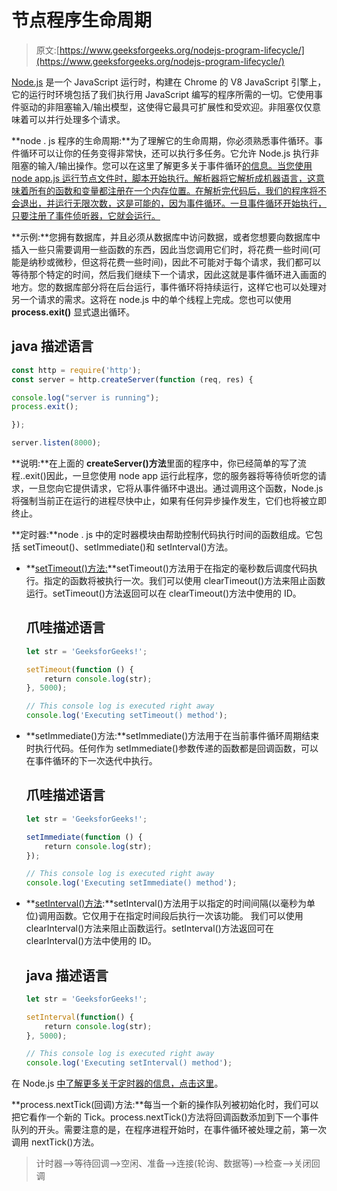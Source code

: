 # 节点程序生命周期

> 原文:[https://www.geeksforgeeks.org/nodejs-program-lifecycle/](https://www.geeksforgeeks.org/nodejs-program-lifecycle/)

[Node.js](https://www.geeksforgeeks.org/introduction-to-nodejs/) 是一个 JavaScript 运行时，构建在 Chrome 的 V8 JavaScript 引擎上，它的运行时环境包括了我们执行用 JavaScript 编写的程序所需的一切。它使用事件驱动的非阻塞输入/输出模型，这使得它最具可扩展性和受欢迎。非阻塞仅仅意味着可以并行处理多个请求。

**node . js 程序的生命周期:**为了理解它的生命周期，你必须熟悉事件循环。事件循环可以让你的任务变得非常快，还可以执行多任务。它允许 Node.js 执行非阻塞的输入/输出操作。您可以在这里了解更多关于事件循环[的信息。当您使用 node app.js 运行节点文件时，脚本开始执行。解析器将它解析成机器语言，这意味着所有的函数和变量都注册在一个内存位置。在解析完代码后，我们的程序将不会退出，并运行无限次数，这是可能的，因为事件循环。一旦事件循环开始执行，只要注册了事件侦听器，它就会运行。](https://www.geeksforgeeks.org/node-js-event-loop/)

**示例:**您拥有数据库，并且必须从数据库中访问数据，或者您想要向数据库中插入一些只需要调用一些函数的东西，因此当您调用它们时，将花费一些时间(可能是纳秒或微秒，但这将花费一些时间)，因此不可能对于每个请求，我们都可以等待那个特定的时间，然后我们继续下一个请求，因此这就是事件循环进入画面的地方。您的数据库部分将在后台运行，事件循环将持续运行，这样它也可以处理对另一个请求的需求。这将在 node.js 中的单个线程上完成。您也可以使用 **process.exit()** 显式退出循环。

## java 描述语言

```js
const http = require('http');
const server = http.createServer(function (req, res) {

console.log("server is running");
process.exit();

});

server.listen(8000);
```

**说明:**在上面的 **createServer()方法**里面的程序中，你已经简单的写了流程..exit()因此，一旦您使用 node app 运行此程序，您的服务器将等待侦听您的请求，一旦您向它提供请求，它将从事件循环中退出。通过调用这个函数，Node.js 将强制当前正在运行的进程尽快中止，如果有任何异步操作发生，它们也将被立即终止。

**定时器:**node . js 中的定时器模块由帮助控制代码执行时间的函数组成。它包括 setTimeout()、setImmediate()和 setInterval()方法。

*   **[setTimeout()方法:](https://www.geeksforgeeks.org/java-script-settimeout-setinterval-method/)**setTimeout()方法用于在指定的毫秒数后调度代码执行。指定的函数将被执行一次。我们可以使用 clearTimeout()方法来阻止函数运行。setTimeout()方法返回可以在 clearTimeout()方法中使用的 ID。

    ## 爪哇描述语言

    ```js
    let str = 'GeeksforGeeks!'; 

    setTimeout(function () { 
        return console.log(str); 
    }, 5000); 

    // This console log is executed right away 
    console.log('Executing setTimeout() method'); 
    ```

*   **setImmediate()方法:**setImmediate()方法用于在当前事件循环周期结束时执行代码。任何作为 setImmediate()参数传递的函数都是回调函数，可以在事件循环的下一次迭代中执行。

    ## 爪哇描述语言

    ```js
    let str = 'GeeksforGeeks!'; 

    setImmediate(function () { 
        return console.log(str); 
    }); 

    // This console log is executed right away 
    console.log('Executing setImmediate() method'); 
    ```

*   **[setInterval()方法](https://www.geeksforgeeks.org/java-script-settimeout-setinterval-method/):**setInterval()方法用于以指定的时间间隔(以毫秒为单位)调用函数。它仅用于在指定时间段后执行一次该功能。
    我们可以使用 clearInterval()方法来阻止函数运行。setInterval()方法返回可在 clearInterval()方法中使用的 ID。

    ## java 描述语言

    ```js
    let str = 'GeeksforGeeks!'; 

    setInterval(function() { 
        return console.log(str); 
    }, 5000); 

    // This console log is executed right away 
    console.log('Executing setInterval() method'); 
    ```

在 Node.js [中了解更多关于定时器的信息，点击这里](https://www.geeksforgeeks.org/what-are-the-various-timing-features-of-node-js/)。

**process.nextTick(回调)方法:**每当一个新的操作队列被初始化时，我们可以把它看作一个新的 Tick。process.nextTick()方法将回调函数添加到下一个事件队列的开头。需要注意的是，在程序进程开始时，在事件循环被处理之前，第一次调用 nextTick()方法。

> 计时器–>等待回调–>空闲、准备–>连接(轮询、数据等)–>检查–>关闭回调
